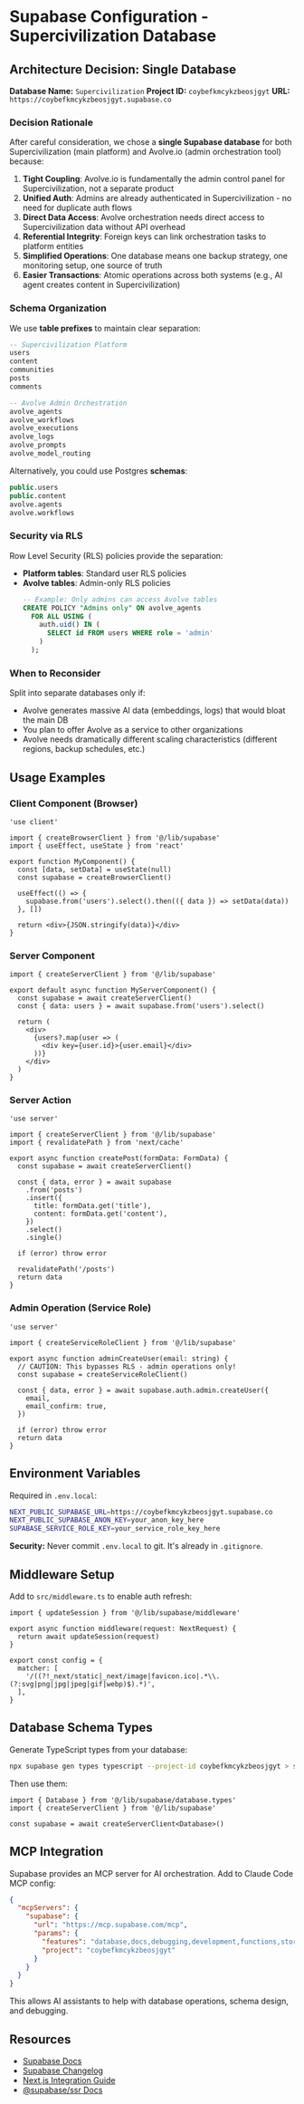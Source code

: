 # Supabase Configuration - Supercivilization Database

## Architecture Decision: Single Database

**Database Name:** `Supercivilization`
**Project ID:** `coybefkmcykzbeosjgyt`
**URL:** `https://coybefkmcykzbeosjgyt.supabase.co`

### Decision Rationale

After careful consideration, we chose a **single Supabase database** for both Supercivilization (main platform) and Avolve.io (admin orchestration tool) because:

1. **Tight Coupling**: Avolve.io is fundamentally the admin control panel for Supercivilization, not a separate product
2. **Unified Auth**: Admins are already authenticated in Supercivilization - no need for duplicate auth flows
3. **Direct Data Access**: Avolve orchestration needs direct access to Supercivilization data without API overhead
4. **Referential Integrity**: Foreign keys can link orchestration tasks to platform entities
5. **Simplified Operations**: One database means one backup strategy, one monitoring setup, one source of truth
6. **Easier Transactions**: Atomic operations across both systems (e.g., AI agent creates content in Supercivilization)

### Schema Organization

We use **table prefixes** to maintain clear separation:

```sql
-- Supercivilization Platform
users
content
communities
posts
comments

-- Avolve Admin Orchestration
avolve_agents
avolve_workflows
avolve_executions
avolve_logs
avolve_prompts
avolve_model_routing
```

Alternatively, you could use Postgres **schemas**:
```sql
public.users
public.content
avolve.agents
avolve.workflows
```

### Security via RLS

Row Level Security (RLS) policies provide the separation:

- **Platform tables**: Standard user RLS policies
- **Avolve tables**: Admin-only RLS policies
  ```sql
  -- Example: Only admins can access Avolve tables
  CREATE POLICY "Admins only" ON avolve_agents
    FOR ALL USING (
      auth.uid() IN (
        SELECT id FROM users WHERE role = 'admin'
      )
    );
  ```

### When to Reconsider

Split into separate databases only if:
- Avolve generates massive AI data (embeddings, logs) that would bloat the main DB
- You plan to offer Avolve as a service to other organizations
- Avolve needs dramatically different scaling characteristics (different regions, backup schedules, etc.)

## Usage Examples

### Client Component (Browser)
```tsx
'use client'

import { createBrowserClient } from '@/lib/supabase'
import { useEffect, useState } from 'react'

export function MyComponent() {
  const [data, setData] = useState(null)
  const supabase = createBrowserClient()

  useEffect(() => {
    supabase.from('users').select().then(({ data }) => setData(data))
  }, [])

  return <div>{JSON.stringify(data)}</div>
}
```

### Server Component
```tsx
import { createServerClient } from '@/lib/supabase'

export default async function MyServerComponent() {
  const supabase = await createServerClient()
  const { data: users } = await supabase.from('users').select()

  return (
    <div>
      {users?.map(user => (
        <div key={user.id}>{user.email}</div>
      ))}
    </div>
  )
}
```

### Server Action
```tsx
'use server'

import { createServerClient } from '@/lib/supabase'
import { revalidatePath } from 'next/cache'

export async function createPost(formData: FormData) {
  const supabase = await createServerClient()

  const { data, error } = await supabase
    .from('posts')
    .insert({
      title: formData.get('title'),
      content: formData.get('content'),
    })
    .select()
    .single()

  if (error) throw error

  revalidatePath('/posts')
  return data
}
```

### Admin Operation (Service Role)
```tsx
'use server'

import { createServiceRoleClient } from '@/lib/supabase'

export async function adminCreateUser(email: string) {
  // CAUTION: This bypasses RLS - admin operations only!
  const supabase = createServiceRoleClient()

  const { data, error } = await supabase.auth.admin.createUser({
    email,
    email_confirm: true,
  })

  if (error) throw error
  return data
}
```

## Environment Variables

Required in `.env.local`:
```bash
NEXT_PUBLIC_SUPABASE_URL=https://coybefkmcykzbeosjgyt.supabase.co
NEXT_PUBLIC_SUPABASE_ANON_KEY=your_anon_key_here
SUPABASE_SERVICE_ROLE_KEY=your_service_role_key_here
```

**Security:** Never commit `.env.local` to git. It's already in `.gitignore`.

## Middleware Setup

Add to `src/middleware.ts` to enable auth refresh:
```tsx
import { updateSession } from '@/lib/supabase/middleware'

export async function middleware(request: NextRequest) {
  return await updateSession(request)
}

export const config = {
  matcher: [
    '/((?!_next/static|_next/image|favicon.ico|.*\\.(?:svg|png|jpg|jpeg|gif|webp)$).*)',
  ],
}
```

## Database Schema Types

Generate TypeScript types from your database:
```bash
npx supabase gen types typescript --project-id coybefkmcykzbeosjgyt > src/lib/supabase/database.types.ts
```

Then use them:
```tsx
import { Database } from '@/lib/supabase/database.types'
import { createServerClient } from '@/lib/supabase'

const supabase = await createServerClient<Database>()
```

## MCP Integration

Supabase provides an MCP server for AI orchestration. Add to Claude Code MCP config:

```json
{
  "mcpServers": {
    "supabase": {
      "url": "https://mcp.supabase.com/mcp",
      "params": {
        "features": "database,docs,debugging,development,functions,storage",
        "project": "coybefkmcykzbeosjgyt"
      }
    }
  }
}
```

This allows AI assistants to help with database operations, schema design, and debugging.

## Resources

- [Supabase Docs](https://supabase.com/docs)
- [Supabase Changelog](https://supabase.com/changelog)
- [Next.js Integration Guide](https://supabase.com/docs/guides/getting-started/quickstarts/nextjs)
- [@supabase/ssr Docs](https://supabase.com/docs/guides/auth/server-side/nextjs)
